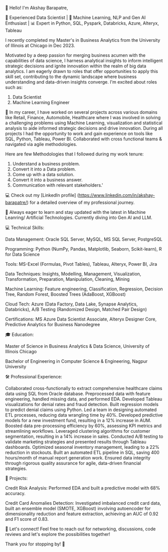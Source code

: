 👋 Hello! I'm Akshay Barapatre, 

🚀 Experienced Data Scientist | 🤖 Machine Learning, NLP and Gen AI Enthusiast | 📊 Expert in Python, SQL, Pyspark, Databricks, Azure, Alteryx, Tableau

I recently completed my Master's in Business Analytics from the University of Illinois at Chicago in Dec 2023.

Motivated by a deep passion for merging business acumen with the capabilities of data science, I harness analytical insights to inform intelligent strategic decisions and ignite innovation within the realm of big data analytics. I am eagerly drawn to roles that offer opportunities to apply this skill set, contributing to the dynamic landscape where business understanding and data-driven insights converge. I'm excited about roles such as:

1) Data Scientist  
2) Machine Learning Engineer

🔭 In my career, I have worked on several projects across various domains like Retail, Finance, Automobile, Healthcare where I was involved in solving a challenging problems using Machine Learning, visualization and statistical analysis to aide informed strategic decisions and drive innovation. 
During all projects I had the opportunity to work and gain experience on tools like SQL, Python, Tableau, Power BI. 
Collaborated with cross functional teams & navigated via agile methodologies.

Here are few Methodologies that I followed during my work tenure:
1) Understand a business problem.
2) Convert it into a Data problem.
3) Come up with a data solution.
4) Convert it into a business answer.
5) Communication with relevant stakeholders.'

💻 Check out my [LinkedIn profile] (https://www.linkedin.com/in/akshay-barapatre/) for a detailed overview of my professional journey.

🌱 Always eager to learn and stay updated with the latest in Machine Leanring/ Artificial Technologies. Currently diving into Gen AI and LLM.

💻 Technical Skills:

Data Management: Oracle SQL Server, MySQL, MS SQL Server, PostgreSQL

Programming: Python (NumPy, Pandas, Matplotlib, Seaborn, Scikit-learn), R for Data Science

Tools: MS-Excel (Formulas, Pivot Tables), Tableau, Alteryx, Power BI, Jira

Data Techniques: Insights, Modelling, Management, Visualization, Transformation, Preparation, Manipulation, Cleaning, Mining

Machine Learning: Feature engineering, Classification, Regression, Decision Tree, Random Forest, Boosted Trees (AdaBoost, XGBoost)

Cloud Tech: Azure (Data Factory, Data Lake, Synapse Analytics, Databricks), A/B Testing (Randomized Design, Matched Pair Design)

Certifications: MS Azure Data Scientist Associate, Alteryx Designer Core, Predictive Analytics for Business Nanodegree

🎓 Education:

Master of Science in Business Analytics & Data Science, University of Illinois Chicago

Bachelor of Engineering in Computer Science & Engineering, Nagpur University

🛠️ Professional Experience:

Collaborated cross-functionally to extract comprehensive healthcare claims data using SQL from Oracle database.
Preprocessed data with feature engineering, handled missing data, and performed EDA.
Developed Tableau visualizations for denial rates and fraud detection.
Built regression models to predict denial claims using Python.
Led a team in designing automated ETL processes, reducing data wrangling time by 40%.
Developed predictive models for a new investment fund, resulting in a 12% increase in AUM.
Boosted data pre-processing efficiency by 60%, assessing KPI metrics and streamlining workflows.
Leveraged clustering algorithms for customer segmentation, resulting in a 14% increase in sales.
Conducted A/B testing to validate marketing strategies and presented results through Tableau dashboards.
Optimized seasonal inventory management, leading to a 22% reduction in stockouts.
Built an automated ETL pipeline in SQL, saving 400 hours/month of manual report generation work.
Ensured data integrity through rigorous quality assurance for agile, data-driven financial strategies.


🚀 Projects:

Credit Risk Analysis: Performed EDA and built a predictive model with 68% accuracy.

Credit Card Anomalies Detection: Investigated imbalanced credit card data, built an ensemble model (SMOTE, XGBoost) involving autoencoder for dimensionality reduction and feature extraction, achieving an AUC of 0.92 and F1 score of 0.83.

💬 Let's connect! Feel free to reach out for networking, discussions, code reviews and let's explore the possibilities together!

Thank you for stopping by! 🌟
